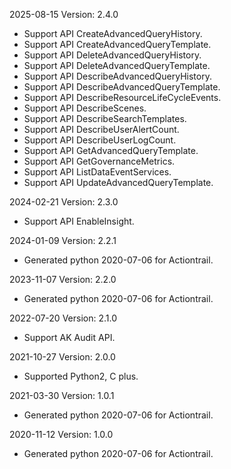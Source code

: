 2025-08-15 Version: 2.4.0
- Support API CreateAdvancedQueryHistory.
- Support API CreateAdvancedQueryTemplate.
- Support API DeleteAdvancedQueryHistory.
- Support API DeleteAdvancedQueryTemplate.
- Support API DescribeAdvancedQueryHistory.
- Support API DescribeAdvancedQueryTemplate.
- Support API DescribeResourceLifeCycleEvents.
- Support API DescribeScenes.
- Support API DescribeSearchTemplates.
- Support API DescribeUserAlertCount.
- Support API DescribeUserLogCount.
- Support API GetAdvancedQueryTemplate.
- Support API GetGovernanceMetrics.
- Support API ListDataEventServices.
- Support API UpdateAdvancedQueryTemplate.


2024-02-21 Version: 2.3.0
- Support API EnableInsight.


2024-01-09 Version: 2.2.1
- Generated python 2020-07-06 for Actiontrail.

2023-11-07 Version: 2.2.0
- Generated python 2020-07-06 for Actiontrail.

2022-07-20 Version: 2.1.0
- Support AK Audit API.

2021-10-27 Version: 2.0.0
- Supported Python2, C plus.

2021-03-30 Version: 1.0.1
- Generated python 2020-07-06 for Actiontrail.

2020-11-12 Version: 1.0.0
- Generated python 2020-07-06 for Actiontrail.

